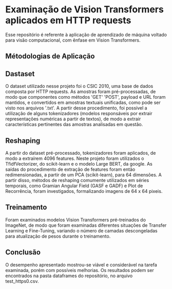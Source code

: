 # Examinação de Vision Transformers aplicados em HTTP requests
Esse repositório é referente à aplicação de aprendizado de máquina voltado para visão computacional, com ênfase em Vision Transformers. 

## Métodologias de Aplicação

## Dastaset
O dataset utilizado nesse projeto foi o CSIC 2010, uma base de dados composta por HTTP requests. As amostras foram pré-processadas, de modo que componentes como métodos 'GET' 'POST', payload e URL foram mantidos, e convertidos em amostras textuais unificadas, como pode ser visto nos arquivos '.txt'. A partir desse procedimento, foi possível a utilização de alguns tokenizadores (modelos responsáveis por extrair representações numéricas a partir de textos), de modo a extrair características pertinentes das amostras analisadas em questão. 

## Reshaping
A partir do dataset pré-processado, tokenizadores foram aplicados, de modo a extraírem 4096 features. Neste projeto foram utilizados o TfidfVectorizer, do scikit-learn e o modelo Large BERT, da google. As saídas do procedimento de extração de features foram então redimensionadas, a partir de um PCA (scikit-learn), para 64 dimensões. A partir disso, métodos de reshaping comumente utilizados em séries temporais, como Gramian Angular Field (GASF e GADF) e Plot de Recorrência, foram investigados, formalizando imagens de 64 x 64 pixeis. 

## Treinamento
Foram examinados modelos Vision Transformers pré-treinados do ImageNet, de modo que foram examinadas diferentes situações de Transfer Learning e Fine-Tuning, variando o número de camadas descongeladas para atualização de pesos durante o treinamento.

## Conclusão
O desempenho apresentado mostrou-se viável e considerável na tarefa examinada, porém com possíveis melhorias. Os resultados podem ser encontrados na pasta dataframes do repositório, no arquivo test_https0.csv.

